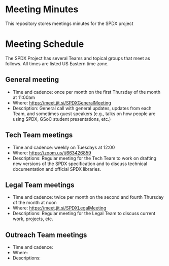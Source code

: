 # Meeting Minutes
This repository stores meetings minutes for the SPDX project

# Meeting Schedule

The SPDX Project has several Teams and topical groups that meet as follows. All times are listed US Eastern time zone.

## General meeting
* Time and cadence: once per month on the first Thursday of the month at 11:00am
* Where: https://meet.jit.si/SPDXGeneralMeeting
* Description: General call with general updates, updates from each Team, and sometimes guest speakers (e.g., talks on how people are using SPDX, GSoC student presentations, etc.)

## Tech Team meetings
* Time and cadence: weekly on Tuesdays at 12:00
* Where: https://zoom.us/j/663426859
* Descriptions: Regular meeting for the Tech Team to work on drafting new versions of the SPDX specification and to discuss technical documentation and official SPDX libraries.

## Legal Team meetings
* Time and cadence: twice per month on the second and fourth Thursday of the month at noon
* Where: https://meet.jit.si/SPDXLegalMeeting
* Descriptions: Regular meeting for the Legal Team to discuss current work, projects, etc. 

## Outreach Team meetings
* Time and cadence:
* Where: 
* Descriptions:
